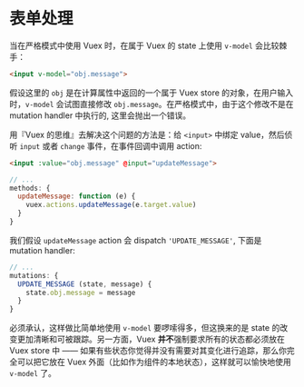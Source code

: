 # 表单处理

当在严格模式中使用 Vuex 时，在属于 Vuex 的 state 上使用 `v-model` 会比较棘手：

``` html
<input v-model="obj.message">
```

假设这里的 `obj` 是在计算属性中返回的一个属于 Vuex store 的对象，在用户输入时，`v-model` 会试图直接修改 `obj.message`。在严格模式中，由于这个修改不是在 mutation handler 中执行的, 这里会抛出一个错误。

用『Vuex 的思维』去解决这个问题的方法是：给 `<input>` 中绑定 value，然后侦听 `input` 或者 `change` 事件，在事件回调中调用 action:

``` html
<input :value="obj.message" @input="updateMessage">
```
``` js
// ...
methods: {
  updateMessage: function (e) {
    vuex.actions.updateMessage(e.target.value)
  }
}
```

我们假设 `updateMessage` action 会 dispatch `'UPDATE_MESSAGE'`, 下面是 mutation handler:

``` js
// ...
mutations: {
  UPDATE_MESSAGE (state, message) {
    state.obj.message = message
  }
}
```

必须承认，这样做比简单地使用 `v-model` 要啰嗦得多，但这换来的是 state 的改变更加清晰和可被跟踪。另一方面，Vuex **并不**强制要求所有的状态都必须放在 Vuex store 中 —— 如果有些状态你觉得并没有需要对其变化进行追踪，那么你完全可以把它放在 Vuex 外面（比如作为组件的本地状态），这样就可以愉快地使用 `v-model` 了。
